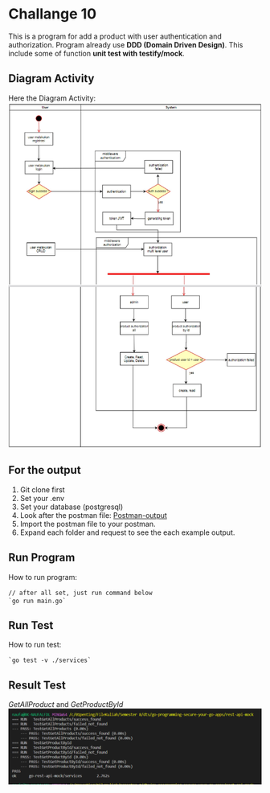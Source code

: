 # Challange 10

This is a program for add a product with user authentication and authorization. Program already use **DDD (Domain Driven Design)**.
This include some of function **unit test with testify/mock**.

## Diagram Activity
Here the Diagram Activity:
![Diagram](./assets/activity_diagram.jpg)

## For the output

1. Git clone first
2. Set your .env
3. Set your database (postgresql)
4. Look after the postman file: [Postman-output](https://github.com/naufal360/go-middleware-challange/blob/master/assets/Midleware-Challange.postman_collection.json)
5. Import the postman file to your postman.
6. Expand each folder and request to see the each example output.

## Run Program
How to run program:

    // after all set, just run command below
    `go run main.go`

## Run Test
How to run test:
    
    `go test -v ./services`

## Result Test
*GetAllProduct* and *GetProductById*
![Test result](./assets/test_getall_getbyid.png)
